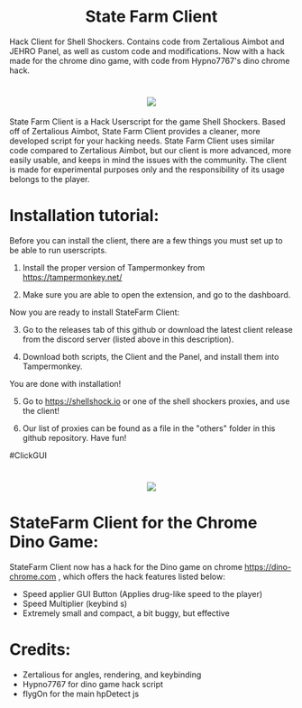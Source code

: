 <H1 align="center">State Farm Client</H1> 
Hack Client for Shell Shockers. Contains code from Zertalious Aimbot and JEHRO Panel, as well as custom code and modifications. Now with a hack made for the chrome dino game, with code from Hypno7767's dino chrome hack.


<H1 align="center"><a href="https://discord.gg/UTqWuQ7nq8"><img src="https://invidget.switchblade.xyz/UTqWuQ7nq8"/><a/></H1>


State Farm Client is a Hack Userscript for the game Shell Shockers. Based off of Zertalious Aimbot, State Farm Client provides a cleaner, more developed script for your hacking needs. State Farm Client uses similar code compared to Zertalious Aimbot, but our client is more advanced, more easily usable, and keeps in mind the issues with the community. The client is made for experimental purposes only and the responsibility of its usage belongs to the player.

# Installation tutorial:
Before you can install the client, there are a few things you must set up to be able to run userscripts. 

1. Install the proper version of Tampermonkey from https://tampermonkey.net/

2. Make sure you are able to open the extension, and go to the dashboard.

Now you are ready to install StateFarm Client:

3. Go to the releases tab of this github or download the latest client release from the discord server (listed above in this description).

4. Download both scripts, the Client and the Panel, and install them into Tampermonkey.

You are done with installation!

5. Go to https://shellshock.io or one of the shell shockers proxies, and use the client!

6. Our list of proxies can be found as a file in the "others" folder in this github repository. Have fun!

#ClickGUI
  
  <H1 align="center"><img src="https://raw.githubusercontent.com/hydroflame521/StateFarmClient/main/icons/gui.png"></img></H1>


# StateFarm Client for the Chrome Dino Game:
StateFarm Client now has a hack for the Dino game on chrome https://dino-chrome.com , which offers the hack features listed below:
- Speed applier GUI Button (Applies drug-like speed to the player)
- Speed Multiplier (keybind s)
- Extremely small and compact, a bit buggy, but effective

# Credits:
- Zertalious for angles, rendering, and keybinding
- Hypno7767 for dino game hack script
- flygOn for the main hpDetect js 
